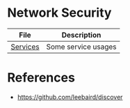 # Network Security

File | Description
---- | -----------
[Services](services.md) | Some service usages

# References

* https://github.com/leebaird/discover
